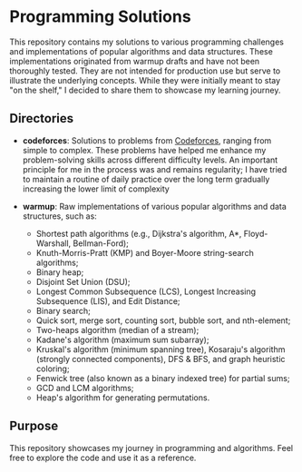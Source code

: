 # Programming Solutions

This repository contains my solutions to various programming
challenges and implementations of popular algorithms and data
structures. These implementations originated from warmup drafts and
have not been thoroughly tested. They are not intended for production
use but serve to illustrate the underlying concepts. While they were
initially meant to stay "on the shelf," I decided to share them to
showcase my learning journey.

## Directories

- **codeforces**: Solutions to problems from
  [Codeforces](https://codeforces.com), ranging from simple to
  complex. These problems have helped me enhance my problem-solving
  skills across different difficulty levels. An important principle
  for me in the process was and remains regularity; I have tried
  to maintain a routine of daily practice over the long term gradually
  increasing the lower limit of complexity
  
- **warmup**: Raw implementations of various popular algorithms and data structures, such as:
  - Shortest path algorithms (e.g., Dijkstra's algorithm, A*,
    Floyd-Warshall, Bellman-Ford);
  - Knuth-Morris-Pratt (KMP) and Boyer-Moore string-search algorithms;
  - Binary heap;
  - Disjoint Set Union (DSU);
  - Longest Common Subsequence (LCS), Longest Increasing Subsequence
    (LIS), and Edit Distance;
  - Binary search;
  - Quick sort, merge sort, counting sort, bubble sort, and
    nth-element;
  - Two-heaps algorithm (median of a stream);
  - Kadane's algorithm (maximum sum subarray);
  - Kruskal's algorithm (minimum spanning tree), Kosaraju's algorithm
    (strongly connected components), DFS & BFS, and graph heuristic
    coloring;
  - Fenwick tree (also known as a binary indexed tree) for partial
    sums;
  - GCD and LCM algorithms;
  - Heap's algorithm for generating permutations.

## Purpose

This repository showcases my journey in programming and
algorithms. Feel free to explore the code and use it as a reference.
